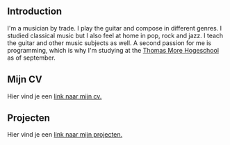 <h2>Introduction</h2>
        <p>
            I'm a musician by trade. I play the guitar and compose in different genres. I studied classical music but I also feel at home in pop, rock and jazz. I teach the guitar and other music subjects as well. A second passion for me is programming, which is
            why I'm studying at the <a href='https://www.thomasmore.be/'>Thomas More Hogeschool</a> as of september.
        </p>
        <h2>Mijn CV</h2>
        <p>
            Hier vind je een <a href='cv.html'> link naar mijn cv.</a>
        </p>
        <h2>Projecten</h2>
        <p>
            Hier vind je een <a href='projecten.html'> link naar mijn projecten.</a>
        </p>